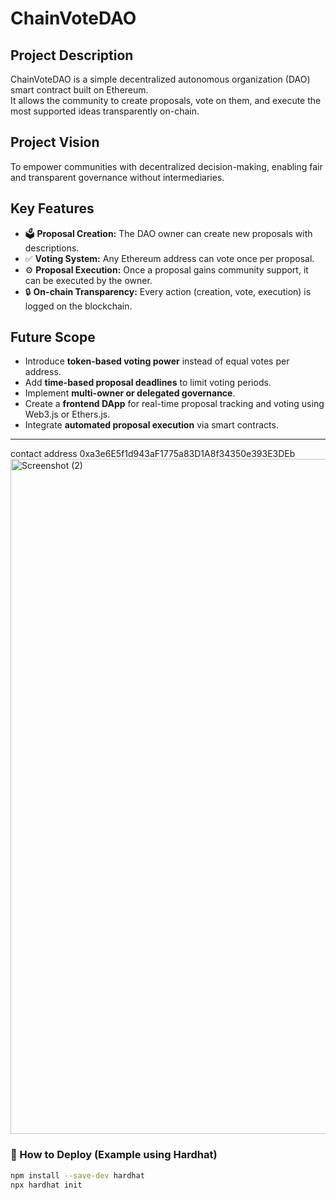 # ChainVoteDAO

## Project Description
ChainVoteDAO is a simple decentralized autonomous organization (DAO) smart contract built on Ethereum.  
It allows the community to create proposals, vote on them, and execute the most supported ideas transparently on-chain.

## Project Vision
To empower communities with decentralized decision-making, enabling fair and transparent governance without intermediaries.

## Key Features
- 🗳️ **Proposal Creation:** The DAO owner can create new proposals with descriptions.
- ✅ **Voting System:** Any Ethereum address can vote once per proposal.
- ⚙️ **Proposal Execution:** Once a proposal gains community support, it can be executed by the owner.
- 🔒 **On-chain Transparency:** Every action (creation, vote, execution) is logged on the blockchain.

## Future Scope
- Introduce **token-based voting power** instead of equal votes per address.  
- Add **time-based proposal deadlines** to limit voting periods.  
- Implement **multi-owner or delegated governance**.  
- Create a **frontend DApp** for real-time proposal tracking and voting using Web3.js or Ethers.js.  
- Integrate **automated proposal execution** via smart contracts.

---
contact address 0xa3e6E5f1d943aF1775a83D1A8f34350e393E3DEb
<img width="1920" height="1080" alt="Screenshot (2)" src="https://github.com/user-attachments/assets/3f7f5499-ad2c-48fe-9a8f-e09743371610" />

### 🧩 How to Deploy (Example using Hardhat)
```bash
npm install --save-dev hardhat
npx hardhat init
